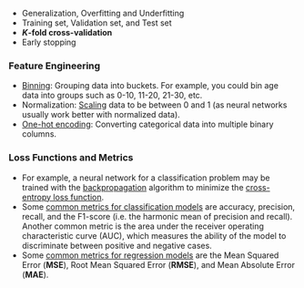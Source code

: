 - Generalization, Overfitting and Underfitting
- Training set, Validation set, and Test set
- **_K_-fold cross-validation**
- Early stopping
### Feature Engineering
- [Binning](https://scikit-learn.org/stable/modules/preprocessing.html#preprocessing-discretization): Grouping data into buckets. For example, you could bin age data into groups such as 0-10, 11-20, 21-30, etc.
- Normalization: [Scaling](https://scikit-learn.org/stable/modules/generated/sklearn.preprocessing.StandardScaler.html) data to be between 0 and 1 (as neural networks usually work better with normalized data).
- [One-hot encoding](https://scikit-learn.org/stable/modules/generated/sklearn.preprocessing.OneHotEncoder.html): Converting categorical data into multiple binary columns.
### Loss Functions and Metrics
- For example, a neural network for a classification problem may be trained with the [backpropagation](https://en.wikipedia.org/wiki/Backpropagation) algorithm to minimize the [cross-entropy loss function](https://machinelearningmastery.com/cross-entropy-for-machine-learning/).
- Some [common metrics for classification models](https://en.wikipedia.org/wiki/Evaluation_of_binary_classifiers) are accuracy, precision, recall, and the F1-score (i.e. the harmonic mean of precision and recall). Another common metric is the area under the receiver operating characteristic curve (AUC), which measures the ability of the model to discriminate between positive and negative cases.
- Some [common metrics for regression models](https://machinelearningmastery.com/regression-metrics-for-machine-learning/) are the Mean Squared Error (**MSE**), Root Mean Squared Error (**RMSE**), and Mean Absolute Error (**MAE**).